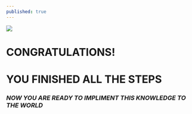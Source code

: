 ```yaml
---
published: true
---
```

![]({{site.baseurl}}//images/prize.png)

# **CONGRATULATIONS!** 
# YOU FINISHED ALL THE STEPS
### _NOW YOU ARE READY TO IMPLIMENT THIS KNOWLEDGE TO THE WORLD_



